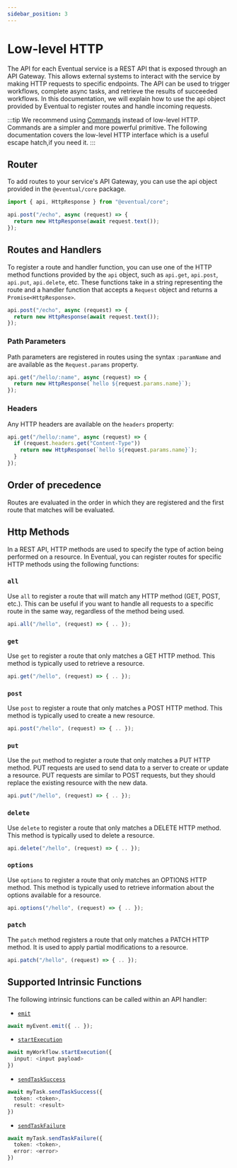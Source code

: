 ```yaml
---
sidebar_position: 3
---
```


# Low-level HTTP

The API for each Eventual service is a REST API that is exposed through an API Gateway. This allows external systems to interact with the service by making HTTP requests to specific endpoints. The API can be used to trigger workflows, complete async tasks, and retrieve the results of succeeded workflows. In this documentation, we will explain how to use the api object provided by Eventual to register routes and handle incoming requests.

:::tip
We recommend using [Commands](./command.md) instead of low-level HTTP. Commands are a simpler and more powerful primitive. The following documentation covers the low-level HTTP interface which is a useful escape hatch,if you need it.
:::

## Router

To add routes to your service's API Gateway, you can use the api object provided in the `@eventual/core` package.

```ts
import { api, HttpResponse } from "@eventual/core";

api.post("/echo", async (request) => {
  return new HttpResponse(await request.text());
});
```

## Routes and Handlers

To register a route and handler function, you can use one of the HTTP method functions provided by the `api` object, such as `api.get`, `api.post`, `api.put`, `api.delete`, etc. These functions take in a string representing the route and a handler function that accepts a `Request` object and returns a `Promise<HttpResponse>`.

```ts
api.post("/echo", async (request) => {
  return new HttpResponse(await request.text());
});
```

### Path Parameters

Path parameters are registered in routes using the syntax `:paramName` and are available as the `Request.params` property.

```ts
api.get("/hello/:name", async (request) => {
  return new HttpResponse(`hello ${request.params.name}`);
});
```

### Headers

Any HTTP headers are available on the `headers` property:

```ts
api.get("/hello/:name", async (request) => {
  if (request.headers.get("Content-Type"))
    return new HttpResponse(`hello ${request.params.name}`);
  }
});
```

## Order of precedence

Routes are evaluated in the order in which they are registered and the first route that matches will be evaluated.

## Http Methods

In a REST API, HTTP methods are used to specify the type of action being performed on a resource. In Eventual, you can register routes for specific HTTP methods using the following functions:

### `all`

Use `all` to register a route that will match any HTTP method (GET, POST, etc.). This can be useful if you want to handle all requests to a specific route in the same way, regardless of the method being used.

```ts
api.all("/hello", (request) => { .. });
```

### `get`

Use `get` to register a route that only matches a GET HTTP method. This method is typically used to retrieve a resource.

```ts
api.get("/hello", (request) => { .. });
```

### `post`

Use `post` to register a route that only matches a POST HTTP method. This method is typically used to create a new resource.

```ts
api.post("/hello", (request) => { .. });
```

### `put`

Use the `put` method to register a route that only matches a PUT HTTP method. PUT requests are used to send data to a server to create or update a resource. PUT requests are similar to POST requests, but they should replace the existing resource with the new data.

```ts
api.put("/hello", (request) => { .. });
```

### `delete`

Use `delete` to register a route that only matches a DELETE HTTP method. This method is typically used to delete a resource.

```ts
api.delete("/hello", (request) => { .. });
```

### `options`

Use `options` to register a route that only matches an OPTIONS HTTP method. This method is typically used to retrieve information about the options available for a resource.

```ts
api.options("/hello", (request) => { .. });
```

### `patch`

The `patch` method registers a route that only matches a PATCH HTTP method. It is used to apply partial modifications to a resource.

```ts
api.patch("/hello", (request) => { .. });
```

## Supported Intrinsic Functions

The following intrinsic functions can be called within an API handler:

- [`emit`](../messaging/event.md#emit-to-an-event)

```ts
await myEvent.emit({ .. });
```

- [`startExecution`](../orchestration/workflow.md#start-execution)

```ts
await myWorkflow.startExecution({
  input: <input payload>
})
```

- [`sendTaskSuccess`](../orchestration/task.md#sendtasksuccess)

```ts
await myTask.sendTaskSuccess({
  token: <token>,
  result: <result>
})
```

- [`sendTaskFailure`](../orchestration/task.md#sendtaskfailure)

```ts
await myTask.sendTaskFailure({
  token: <token>,
  error: <error>
})
```
